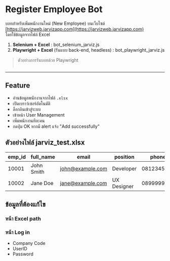 # Register Employee Bot 

บอทสำหรับเพิ่มพนักงานใหม่ (New Employee) บนเว็บไซต์ [https://jarvizweb.jarvizapp.com](https://jarvizweb.jarvizapp.com)  
โดยใช้ข้อมูลจากไฟล์ Excel 

1. **Selenium + Excel** : bot_selenium_jarviz.js
2. **Playwright + Excel** (รันแบบ back-end, headless) : bot_playwright_jarviz.js
> ตัวอย่างการรันบอทด้วย Playwright
> ```bash node bot_playwright_jarviz.js

---

## Feature

- อ่านข้อมูลพนักงานจากไฟล์ `.xlsx`
- เปิดเบราว์เซอร์อัตโนมัติ
- ล็อกอินเข้าสู่ระบบ
- เข้าหน้า User Management
- เพิ่มพนักงานทีละคน
- กดปุ่ม OK หากมี alert แจ้ง "Add successfully"

## ตัวอย่างไฟล์ jarviz_test.xlsx

| emp_id | full_name   | email              | position     | phone      |
|--------|-------------|--------------------|--------------|------------|
| 10001  | John Smith  | john@example.com   | Developer    | 0812345678 |
| 10002  | Jane Doe    | jane@example.com   | UX Designer  | 0899999999 |


## ข้อมูลที่ต้องแก้ไข
### หน้า Excel path
### หน้า Log in
- Company Code
- UserID
- Password
